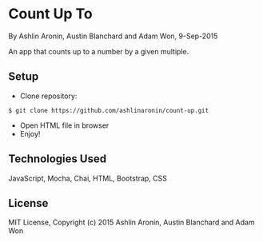 Count Up To
==========

By Ashlin Aronin, Austin Blanchard and Adam Won, 9-Sep-2015

An app that counts up to a number by a given multiple.

Setup
----------
* Clone repository:
```console
$ git clone https://github.com/ashlinaronin/count-up.git
```
* Open HTML file in browser
* Enjoy!

Technologies Used
----------
JavaScript, Mocha, Chai, HTML, Bootstrap, CSS

License
----------
MIT License, Copyright (c) 2015 Ashlin Aronin, Austin Blanchard and Adam Won
